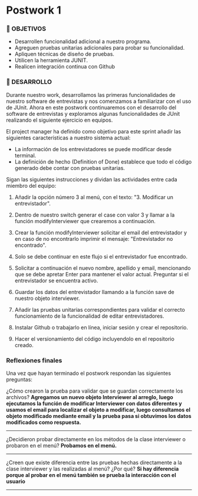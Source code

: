 # Postwork 1

### 🎯 OBJETIVOS

- Desarrollen funcionalidad adicional a nuestro programa.
- Agreguen pruebas unitarias adicionales para probar su funcionalidad.
- Apliquen técnicas de diseño de pruebas.
- Utilicen la herramienta JUNIT.
- Realicen integración continua con Github

### 🚀 DESARROLLO

Durante nuestro work, desarrollamos las primeras funcionalidades de nuestro software de entrevistas  y nos comenzamos a familiarizar con el uso de JUnit. Ahora en este postwork continuaremos con el desarrollo del software de entrevistas y exploramos algunas funcionalidades de JUnit realizando el siguiente ejercicio en equipos.

El project manager ha definido como objetivo para este sprint añadir las siguientes características a nuestro sistema actual:
- La información de los entrevistadores se puede modificar desde terminal.
- La definición de hecho (Definition of Done) establece que todo el código generado debe contar con pruebas unitarias.

Sigan las siguientes instrucciones y dividan las actividades entre cada miembro del equipo:

1. Añadir la opción número 3 al menú, con el texto: "3. Modificar un entrevistador".

2. Dentro de nuestro switch generar el case con valor 3 y llamar a la función modifyInterviewer que crearemos a continuación.

3. Crear la función modifyInterviewer solicitar el email del entrevistador y en caso de no encontrarlo imprimir el mensaje:  "Entrevistador no encontrado".

4. Solo se debe continuar en este flujo si el entrevistador fue encontrado.

5. Solicitar a continuación el nuevo nombre, apellido y email, mencionando que se debe apretar Enter para mantener el valor actual. Preguntar si el entrevistador se encuentra activo.

6. Guardar los datos del entrevistador llamando a la función save de nuestro objeto interviewer.

7. Añadir las pruebas unitarias correspondientes para validar el correcto funcionamiento de la funcionalidad de editar entrevistadores.

8. Instalar Github o trabajarlo en línea, iniciar sesión y crear el repositorio.

9. Hacer el versionamiento del código incluyendolo en el repositorio creado.

### Reflexiones finales

Una vez que hayan terminado el postwork respondan las siguientes preguntas:

¿Cómo crearon la prueba para validar que se guardan correctamente los archivos?
**Agregamos un nuevo objeto Interviewer al arreglo, luego ejecutamos la función de modificar Interviewer con datos diferentes y usamos el email para localizar el objeto a modificar, luego consultamos el objeto modificado mediante email 
y la prueba pasa si obtuvimos los datos modificados como respuesta.** 
_________________________________________________________________________________________________________________________________________________________________________________________________________________________________

¿Decidieron probar directamente en los métodos de la clase interviewer o probaron en el menú?
**Probamos en el menú.**
_________________________________________________________________________________________________________________________________________________________________________________________________________________________________

¿Creen que existe diferencia entre las pruebas hechas directamente a la clase interviewer y las realizadas al menú? ¿Por qué?
**Si hay diferencia porque al probar en el menú también se prueba la interacción con el usuario**
_________________________________________________________________________________________________________________________________________________________________________________________________________________________________


